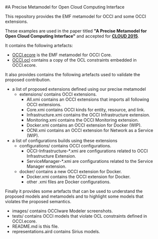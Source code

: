 #A Precise Metamodel for Open Cloud Computing Interface

This repository provides the EMF metamodel for OCCI and some OCCI extensions.

These examples are used in the paper titled **"A Precise Metamodel for Open Cloud Computing Interface"** and accepted for **[CLOUD 2015](http://www.thecloudcomputing.org/2015/)**. 

It contains the following artefacts:

- [OCCI.ecore](https://github.com/occiware/ecore/blob/master/metamodel/OCCI.ecore) is the EMF metamodel for OCCI Core.
- [OCCI.ocl](https://github.com/occiware/ecore/blob/master/metamodel/OCCI.ocl) contains a copy of the OCL constraints embedded in OCCI.ecore.

It  also provides contains the following artefacts used to validate the proposed contribution. 
- a list of proposed extensions defined using our precise metamodel
  - extensions/ contains OCCI extensions.
    - All.xmi contains an OCCI extensions that imports all following OCCI extensions.
    - Core.xmi contains OCCI kinds for entity, resource, and link.
    - Infrastructure.xmi contains the OCCI Infrastructure extension.
    - Monitoring.xmi contains the OCCI Monitoring extension.
    - Docker.xmi contains an OCCI extension for Docker (WIP).
    - OCNI.xmi contains an OCCI extension for Network as a Service (WIP).
- a list of configurations builds using these extensions
  - configurations/ contains OCCI configurations.
    - OCCI-Infrastructure-*.xmi are configurations related to OCCI Infrastructure Extension.
    - ServiceManager-*.xmi are configurations related to the Service Manager extension.
  - docker/ contains a new OCCI extension for Docker.
    - Docker.xmi contains the OCCI extension for Docker.
    - other .xmi files are Docker configurations.

Finally it provides some artefacts that can be used to understand the proposed models and metamodels and to highlight some models that violates the proposed semantics. 

- images/ contains OCCIware Modeler screenshots.
- tests/ contains OCCI models that violate OCL constraints defined in OCCI.ecore.
- README.md is this file.
- representations.aird contains Sirius models.
 
